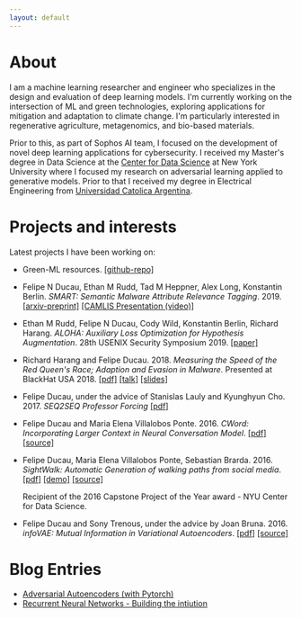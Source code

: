 ```yaml
---
layout: default
---
```


# [](#header-2)About
I am a machine learning researcher and engineer who specializes in the design and evaluation of deep learning models. I'm currently working on the intersection of ML and green technologies, exploring applications for mitigation and adaptation to climate change. I'm particularly interested in regenerative agriculture, metagenomics, and bio-based materials.

Prior to this, as part of Sophos AI team, I focused on the development of novel deep learning applications for cybersecurity. I received my Master's degree in Data Science at the [Center for Data Science](http://cds.nyu.edu/) at New York University where I focused my research on adversarial learning applied to generative models. Prior to that I received my degree in Electrical Engineering from [Universidad Catolica Argentina](http://www.uca.edu.ar/index.php/site/index/es/uca/facultad-de-ciencias-fisicomatematicas-e-ingenieria/). 


# [](#header-2)Projects and interests
Latest projects I have been working on:

- Green-ML resources. [[github-repo]](https://github.com/fducau/green)

- Felipe N Ducau, Ethan M Rudd, Tad M Heppner, Alex Long, Konstantin Berlin. _SMART: Semantic Malware Attribute Relevance Tagging_. 2019. [[arxiv-preprint]](https://arxiv.org/abs/1905.06262) [[CAMLIS Presentation (video)]](https://www.youtube.com/watch?v=q1axkVsm0_c&t=671s)

- Ethan M Rudd, Felipe N Ducau, Cody Wild, Konstantin Berlin, Richard Harang. _ALOHA: Auxiliary Loss Optimization for Hypothesis Augmentation_. 28th USENIX Security Symposium 2019. [[paper]](https://www.usenix.org/conference/usenixsecurity19/presentation/rudd)

- Richard Harang and Felipe Ducau. 2018. _Measuring the Speed of the Red Queen's Race; Adaption and Evasion in Malware_. Presented at BlackHat USA 2018. [[pdf]](https://i.blackhat.com/us-18/Wed-August-8/us-18-Harang-Measuring-the-Speed-of-the-Red-Queens-Race-wp.pdf) [[talk]](https://www.blackhat.com/us-18/briefings/schedule/#measuring-the-speed-of-the-red-queens-race-adaption-and-evasion-in-malware-11214) [[slides]](https://i.blackhat.com/us-18/Wed-August-8/us-18-Harang-Measuring-the-Speed-of-the-Red-Queens-Race.pdf)

- Felipe Ducau, under the advice of Stanislas Lauly and Kyunghyun Cho. 2017. _SEQ2SEQ Professor Forcing_ [[pdf]](https://github.com/fducau/nmt/raw/adversarial_stable/seq2seq_professor_forcing.pdf)

- Felipe Ducau and Maria Elena Villalobos Ponte. 2016. _CWord: Incorporating Larger Context in Neural Conversation Model_. [[pdf]](https://github.com/fducau/CWord/blob/master/CWord_fnd212_mvp291.pdf) [[source]](https://github.com/fducau/CWord)

- Felipe Ducau, Maria Elena Villalobos Ponte, Sebastian Brarda. 2016. _SightWalk: Automatic Generation of walking paths from social media_. [[pdf]](https://github.com/fducau/sightwalk/blob/master/SightWalk_Final_Report.pdf) [[demo]](http://www.youtube.com/watch?v=GAvCeND9iRI) [[source]](https://github.com/fducau/sightwalk) 

   Recipient of the 2016 Capstone Project of the Year award - NYU Center for Data Science.

- Felipe Ducau and Sony Trenous, under the advice by Joan Bruna. 2016. _infoVAE: Mutual Information in Variational Autoencoders_. [[pdf]](https://github.com/fducau/infoVAE/blob/master/Mutual%20Information%20in%20Variational%20Autoencoders.pdf) [[source]](https://github.com/fducau/infoVAE)


# [](#header-2)Blog Entries
- [Adversarial Autoencoders (with Pytorch)](https://blog.paperspace.com/adversarial-autoencoders-with-pytorch/)
- [Recurrent Neural Networks - Building the intiution](https://blog.paperspace.com/recurrent-neural-networks-part-1-2/)

